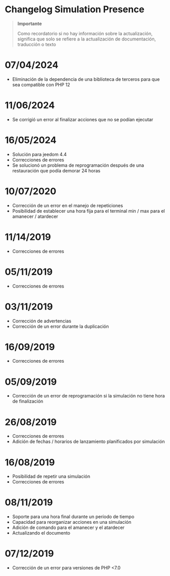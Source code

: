# Changelog Simulation Presence

>**Importante**
>
>Como recordatorio si no hay información sobre la actualización, significa que solo se refiere a la actualización de documentación, traducción o texto

# 07/04/2024

- Eliminación de la dependencia de una biblioteca de terceros para que sea compatible con PHP 12

# 11/06/2024

- Se corrigió un error al finalizar acciones que no se podían ejecutar

# 16/05/2024

- Solución para jeedom 4.4
- Correcciones de errores
- Se solucionó un problema de reprogramación después de una restauración que podía demorar 24 horas

# 10/07/2020

- Corrección de un error en el manejo de repeticiones
- Posibilidad de establecer una hora fija para el terminal min / max para el amanecer / atardecer

# 11/14/2019

- Correcciones de errores

# 05/11/2019

- Correcciones de errores

# 03/11/2019

- Corrección de advertencias
- Corrección de un error durante la duplicación

# 16/09/2019

- Correcciones de errores

# 05/09/2019

- Corrección de un error de reprogramación si la simulación no tiene hora de finalización

# 26/08/2019

- Correcciones de errores
- Adición de fechas / horarios de lanzamiento planificados por simulación

# 16/08/2019

- Posibilidad de repetir una simulación
- Correcciones de errores

# 08/11/2019

- Soporte para una hora final durante un período de tiempo
- Capacidad para reorganizar acciones en una simulación
- Adición de comando para el amanecer y el atardecer
- Actualizando el documento

# 07/12/2019

- Corrección de un error para versiones de PHP <7.0
